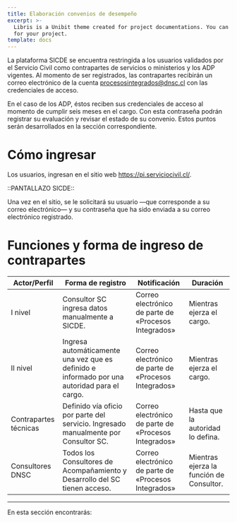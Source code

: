 ```yaml
---
title: Elaboración convenios de desempeño
excerpt: >-
  Libris is a Unibit theme created for project documentations. You can use it
  for your project.
template: docs
---
```

La plataforma SICDE se encuentra restringida a los usuarios validados por el Servicio Civil como contrapartes de servicios o ministerios y los ADP vigentes.
Al momento de ser registrados, las contrapartes recibirán un correo electrónico de la cuenta procesosintegrados@dnsc.cl con las credenciales de acceso.

En el caso de los ADP, éstos reciben sus credenciales de acceso al momento de cumplir seis meses en el cargo. Con esta contraseña podrán registrar su evaluación y revisar el estado de su convenio. Estos puntos serán desarrollados en la sección correspondiente.

# Cómo ingresar
Los usuarios, ingresan en el sitio web https://pi.serviciocivil.cl/.

::PANTALLAZO SICDE::

Una vez en el sitio, se le solicitará su usuario —que corresponde a su correo electrónico— y su contraseña que ha sido enviada a su correo electrónico registrado.

# Funciones y forma de ingreso de contrapartes

| Actor/Perfil          | Forma de registro                                                                            | Notificación                                         | Duración                                 |
|-----------------------|----------------------------------------------------------------------------------------------|------------------------------------------------------|------------------------------------------|
| I nivel               | Consultor SC ingresa datos manualmente a SICDE.                                              | Correo electrónico de parte de «Procesos Integrados» | Mientras ejerza el cargo.                |
| II nivel              | Ingresa automáticamente una vez que es definido e informado por una autoridad para el cargo. | Correo electrónico de parte de «Procesos Integrados» | Mientras ejerza el cargo.                |
| Contrapartes técnicas | Definido vía oficio por parte del servicio. Ingresado manualmente por Consultor SC.          | Correo electrónico de parte de «Procesos Integrados» | Hasta que la autoridad lo defina.        |
| Consultores DNSC      | Todos los Consultores de Acompañamiento y Desarrollo del SC tienen acceso.                   | Correo electrónico de parte de «Procesos Integrados» | Mientras ejerza la función de Consultor. |

***

En esta sección encontrarás: